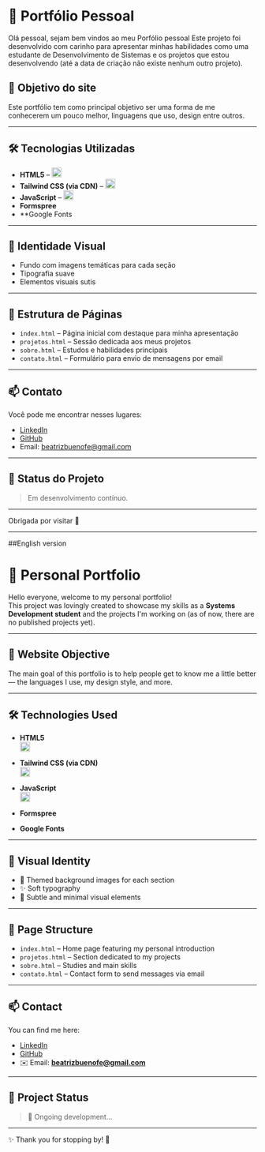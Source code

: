 # 🌸 Portfólio Pessoal 

Olá pessoal, sejam bem vindos ao meu Porfólio pessoal 
Este projeto foi desenvolvido com carinho para apresentar minhas habilidades como uma estudante de Desenvolvimento de Sistemas e os projetos que estou desenvolvendo (até a data de criação não existe nenhum outro projeto).

## 🎯 Objetivo do site

Este portfólio tem como principal objetivo ser uma forma de me conhecerem um pouco melhor, linguagens que uso, design entre outros.

---

## 🛠️ Tecnologias Utilizadas

- **HTML5** – <img src="https://cdn.jsdelivr.net/gh/devicons/devicon/icons/html5/html5-original.svg" width="20" />
- **Tailwind CSS (via CDN)** –  <img src="https://cdn.jsdelivr.net/gh/devicons/devicon/icons/tailwindcss/tailwindcss-original.svg" width="20" />
- **JavaScript** –  <img src="https://cdn.jsdelivr.net/gh/devicons/devicon/icons/javascript/javascript-original.svg" width="20" />
- **Formspree** 
- **Google Fonts 

---

## 🎨 Identidade Visual

- Fundo com imagens temáticas para cada seção  
- Tipografia suave 
- Elementos visuais sutis

---

## 🧱 Estrutura de Páginas

- `index.html` – Página inicial com destaque para minha apresentação 
- `projetos.html` – Sessão dedicada aos meus projetos
- `sobre.html` – Estudos e habilidades principais  
- `contato.html` – Formulário para envio de mensagens por email

---

## 📫 Contato

Você pode me encontrar nesses lugares:

- [LinkedIn](https://www.linkedin.com/in/beatriz-bueno-8bb6a335b/)
- [GitHub](https://github.com/beatrizbuenoalt)
- Email: beatrizbuenofe@gmail.com

---

## 📌 Status do Projeto

> Em desenvolvimento contínuo.  


---

Obrigada por visitar 💖

---
##English version
# 🌸 Personal Portfolio

Hello everyone, welcome to my personal portfolio!  
This project was lovingly created to showcase my skills as a **Systems Development student** and the projects I'm working on (as of now, there are no published projects yet).

---

## 🎯 Website Objective

The main goal of this portfolio is to help people get to know me a little better — the languages I use, my design style, and more.

---

## 🛠️ Technologies Used

- **HTML5**  
  <img src="https://cdn.jsdelivr.net/gh/devicons/devicon/icons/html5/html5-original.svg" width="20" />

- **Tailwind CSS (via CDN)**  
  <img src="https://cdn.jsdelivr.net/gh/devicons/devicon/icons/tailwindcss/tailwindcss-original.svg" width="20" />

- **JavaScript**  
  <img src="https://cdn.jsdelivr.net/gh/devicons/devicon/icons/javascript/javascript-original.svg" width="20" />

- **Formspree**

- **Google Fonts**

---

## 🎨 Visual Identity

- 🎀 Themed background images for each section  
- ✨ Soft typography  
- 💫 Subtle and minimal visual elements

---

## 🧱 Page Structure

- `index.html` – Home page featuring my personal introduction  
- `projetos.html` – Section dedicated to my projects  
- `sobre.html` – Studies and main skills  
- `contato.html` – Contact form to send messages via email

---

## 📫 Contact

You can find me here:

- [LinkedIn](https://www.linkedin.com/in/beatriz-bueno-8bb6a335b/)  
- [GitHub](https://github.com/beatrizbuenoalt)  
- ✉️ Email: **beatrizbuenofe@gmail.com**

---

## 📌 Project Status

> 🚧 Ongoing development...

---

✨ Thank you for stopping by! 💖

